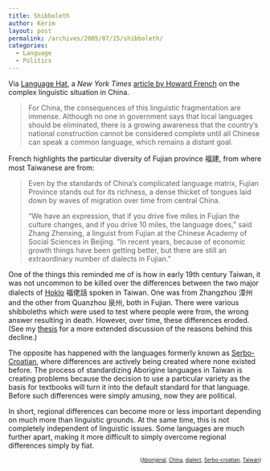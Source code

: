 ```yaml
---
title: Shibboleth
author: Kerim
layout: post
permalink: /archives/2005/07/15/shibboleth/
categories:
  - Language
  - Politics
---
```

Via <a href="http://www.languagehat.com/archives/001978.php" onclick="_gaq.push(['_trackEvent', 'outbound-article', 'http://www.languagehat.com/archives/001978.php', 'Language Hat']);" >Language Hat</a>, a *New York Times* <a href="http://www.nytimes.com/2005/07/10/international/asia/10chinese.html?ei=5090&#038;en=488c5959a04041e4&#038;ex=1278648000&#038;partner=rssuserland&#038;emc=rss&#038;pagewanted=print" onclick="_gaq.push(['_trackEvent', 'outbound-article', 'http://www.nytimes.com/2005/07/10/international/asia/10chinese.html?ei=5090&en=488c5959a04041e4&ex=1278648000&partner=rssuserland&emc=rss&pagewanted=print', 'article by Howard French']);" >article by Howard French</a> on the complex linguistic situation in China.

> For China, the consequences of this linguistic fragmentation are immense. Although no one in government says that local languages should be eliminated, there is a growing awareness that the country&#8217;s national construction cannot be considered complete until all Chinese can speak a common language, which remains a distant goal.

French highlights the particular diversity of Fujian province 福建, from where most Taiwanese are from:

> Even by the standards of China&#8217;s complicated language matrix, Fujian Province stands out for its richness, a dense thicket of tongues laid down by waves of migration over time from central China.
> 
> &#8220;We have an expression, that if you drive five miles in Fujian the culture changes, and if you drive 10 miles, the language does,&#8221; said Zhang Zhenxing, a linguist from Fujian at the Chinese Academy of Social Sciences in Beijing. &#8220;In recent years, because of economic growth things have been getting better, but there are still an extraordinary number of dialects in Fujian.&#8221; 

One of the things this reminded me of is how in early 19th century Taiwan, it was not uncommon to be killed over the differences between the two major dialects of <a href="http://www.hoklo.org/HokloCulture/?faq=all" onclick="_gaq.push(['_trackEvent', 'outbound-article', 'http://www.hoklo.org/HokloCulture/?faq=all', 'Hoklo']);" >Hoklo</a> 福佬話 spoken in Taiwan. One was from Zhangzhou 漳州 and the other from Quanzhou 泉州, both in Fujian. There were various shibboleths which were used to test where people were from, the wrong answer resulting in death. However, over time, these differences eroded. (See my <a href="http://kerim.oxus.net/contents/learning-local-languages/" onclick="_gaq.push(['_trackEvent', 'outbound-article', 'http://kerim.oxus.net/contents/learning-local-languages/', 'thesis']);" >thesis</a> for a more extended discussion of the reasons behind this decline.)

The opposite has happened with the languages formerly known as <a href="http://www.languagehat.com/archives/001764.php" onclick="_gaq.push(['_trackEvent', 'outbound-article', 'http://www.languagehat.com/archives/001764.php', 'Serbo-Croatian']);" >Serbo-Croatian</a>, where differences are actively being created where none existed before. The process of standardizing Aborigine languages in Taiwan is creating problems because the decision to use a particular variety as the basis for textbooks will turn it into the default standard for that language. Before such differences were simply amusing, now they are political.

In short, regional differences can become more or less important depending on much more than linguistic grounds. At the same time, this is not completely independent of linguistic issues. Some languages are much further apart, making it more difficult to simply overcome regional differences simply by fiat.  
<!-- technorati tags start -->

<div style="text-align:right;">
  <span style="font-size:x-small;">{<a href="http://technorati.com/tag/Aboriginal" onclick="_gaq.push(['_trackEvent', 'outbound-article', 'http://technorati.com/tag/Aboriginal', 'Aboriginal']);"  rel="tag">Aboriginal</a>, <a href="http://technorati.com/tag/China" onclick="_gaq.push(['_trackEvent', 'outbound-article', 'http://technorati.com/tag/China', 'China']);"  rel="tag">China</a>, <a href="http://technorati.com/tag/dialect" onclick="_gaq.push(['_trackEvent', 'outbound-article', 'http://technorati.com/tag/dialect', 'dialect']);"  rel="tag">dialect</a>, <a href="http://technorati.com/tag/Serbo-croatian" onclick="_gaq.push(['_trackEvent', 'outbound-article', 'http://technorati.com/tag/Serbo-croatian', 'Serbo-croatian']);"  rel="tag">Serbo-croatian</a>, <a href="http://technorati.com/tag/Taiwan" onclick="_gaq.push(['_trackEvent', 'outbound-article', 'http://technorati.com/tag/Taiwan', 'Taiwan']);"  rel="tag">Taiwan</a>}</span>


<!-- technorati tags end -->

